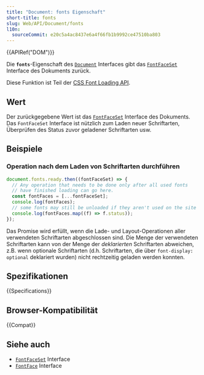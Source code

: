 ```yaml
---
title: "Document: fonts Eigenschaft"
short-title: fonts
slug: Web/API/Document/fonts
l10n:
  sourceCommit: e20c5a4ac8437e6a4f66fb1b9992ce47510ba803
---
```


{{APIRef("DOM")}}

Die **`fonts`**-Eigenschaft des [`Document`](/de/docs/Web/API/Document) Interfaces gibt das [`FontFaceSet`](/de/docs/Web/API/FontFaceSet) Interface des Dokuments zurück.

Diese Funktion ist Teil der [CSS Font Loading API](/de/docs/Web/API/CSS_Font_Loading_API).

## Wert

Der zurückgegebene Wert ist das [`FontFaceSet`](/de/docs/Web/API/FontFaceSet) Interface des Dokuments.
Das `FontFaceSet` Interface ist nützlich zum Laden neuer Schriftarten, Überprüfen des Status zuvor geladener Schriftarten usw.

## Beispiele

### Operation nach dem Laden von Schriftarten durchführen

```js
document.fonts.ready.then((fontFaceSet) => {
  // Any operation that needs to be done only after all used fonts
  // have finished loading can go here.
  const fontFaces = [...fontFaceSet];
  console.log(fontFaces);
  // some fonts may still be unloaded if they aren't used on the site
  console.log(fontFaces.map((f) => f.status));
});
```

Das Promise wird erfüllt, wenn die Lade- und Layout-Operationen aller verwendeten Schriftarten abgeschlossen sind. Die Menge der verwendeten Schriftarten kann von der Menge der _deklarierten_ Schriftarten abweichen, z.B. wenn optionale Schriftarten (d.h. Schriftarten, die über `font-display: optional` deklariert wurden) nicht rechtzeitig geladen werden konnten.

## Spezifikationen

{{Specifications}}

## Browser-Kompatibilität

{{Compat}}

## Siehe auch

- [`FontFaceSet`](/de/docs/Web/API/FontFaceSet) Interface
- [`FontFace`](/de/docs/Web/API/FontFace) Interface
